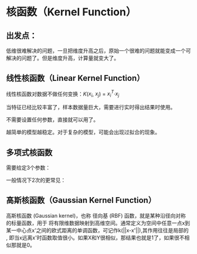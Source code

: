 # 核函数（Kernel Function）
## 出发点：
低维很难解决的问题，一旦把维度升高之后，原始一个很难的问题就能变成一个可解决的问题了。但是维度升高，计算量就变大了。
## 线性核函数（Linear Kernel Function）
线性核函数对数据不做任何变换：$K$($x_i$, $x_j$) = $x_i^T$·$x_j$

当特征已经比较丰富了，样本数据量巨大，需要进行实时得出结果时使用。

不需要设置任何参数，直接就可以用了。

越简单的模型越稳定。对于复杂的模型，可能会出现过拟合的现象。

## 多项式核函数

需要给定3个参数：

一般情况下2次的更常见：

## 高斯核函数（Gaussian Kernel Function）

高斯核函数 (Gaussian kernel)，也称 径向基 (RBF) 函数，就是某种沿径向对称的标量函数，用于 将有限维数据映射到高维空间。通常定义为空间中任意一点x到某一中心点x'之间的欧式距离的单调函数，可记作k(||x-x'||),其作用往往是局部的 , 即当x远离x'时函数取值很小。如果X和Y很相似，那结果也就是1了，如果很不相似那就是0。

